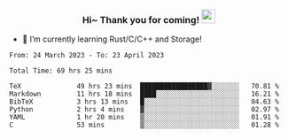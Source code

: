 <h3 align="center">
    Hi~ Thank you for coming!
    <img src="https://media.giphy.com/media/hvRJCLFzcasrR4ia7z/giphy.gif" width="25px">
</h3>

<!--
**pineapple-man/pineapple-man** is a ✨ _special_ ✨ repository because its `README.md` (this file) appears on your GitHub profile.

Here are some ideas to get you started:
- 🔭 I’m currently working on ...
- 🤔 I’m looking for help with ...
- 💬 Ask me about ...
- 📫 How to reach me: ...
- 😄 Pronouns: ...
- ⚡ Fun fact: 
- 👯 I’m looking to collaborate on kubernetes
-->
- 🌱 I’m currently learning Rust/C/C++ and Storage!

<!--START_SECTION:waka-->

```text
From: 24 March 2023 - To: 23 April 2023

Total Time: 69 hrs 25 mins

TeX              49 hrs 23 mins  █████████████████▓░░░░░░░   70.81 %
Markdown         11 hrs 18 mins  ████░░░░░░░░░░░░░░░░░░░░░   16.21 %
BibTeX           3 hrs 13 mins   █░░░░░░░░░░░░░░░░░░░░░░░░   04.63 %
Python           2 hrs 4 mins    ▓░░░░░░░░░░░░░░░░░░░░░░░░   02.97 %
YAML             1 hr 20 mins    ▒░░░░░░░░░░░░░░░░░░░░░░░░   01.91 %
C                53 mins         ▒░░░░░░░░░░░░░░░░░░░░░░░░   01.28 %
```

<!--END_SECTION:waka-->
